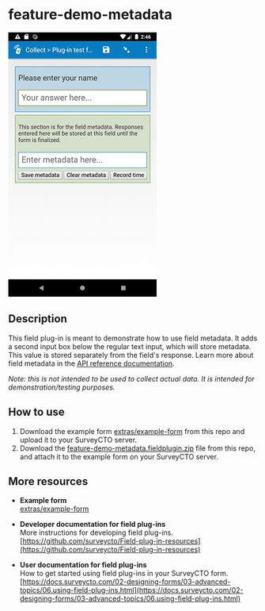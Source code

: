 # feature-demo-metadata

![A text field using this plug-in](extras/feature-demo-metadata.jpg)

## Description

This field plug-in is meant to demonstrate how to use field metadata. It adds a second input box below the regular text input, which will store metadata. This value is stored separately from the field's response. Learn more about field metadata in the [API reference documentation](https://github.com/surveycto/field-plug-in-resources/blob/master/docs/api-reference.md).

*Note: this is not intended to be used to collect actual data. It is intended for demonstration/testing purposes.*

## How to use

1. Download the example form [extras/example-form](extras/example-form) from this repo and upload it to your SurveyCTO server.
1. Download the [feature-demo-metadata.fieldplugin.zip](feature-demo-metadata.fieldplugin.zip) file from this repo, and attach it to the example form on your SurveyCTO server.

## More resources

* **Example form**  
[extras/example-form](extras/example-form)

* **Developer documentation for field plug-ins**  
More instructions for developing field plug-ins.  
[https://github.com/surveycto/Field-plug-in-resources](https://github.com/surveycto/Field-plug-in-resources)

* **User documentation for field plug-ins**  
How to get started using field plug-ins in your SurveyCTO form.  
[https://docs.surveycto.com/02-designing-forms/03-advanced-topics/06.using-field-plug-ins.html](https://docs.surveycto.com/02-designing-forms/03-advanced-topics/06.using-field-plug-ins.html)
